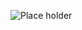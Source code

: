 ![Place holder](https://github.com/GentleWizard/GentleWizard/blob/2047120ec182d119921f2da095dda53b8644a0fa/placeholder.png)
